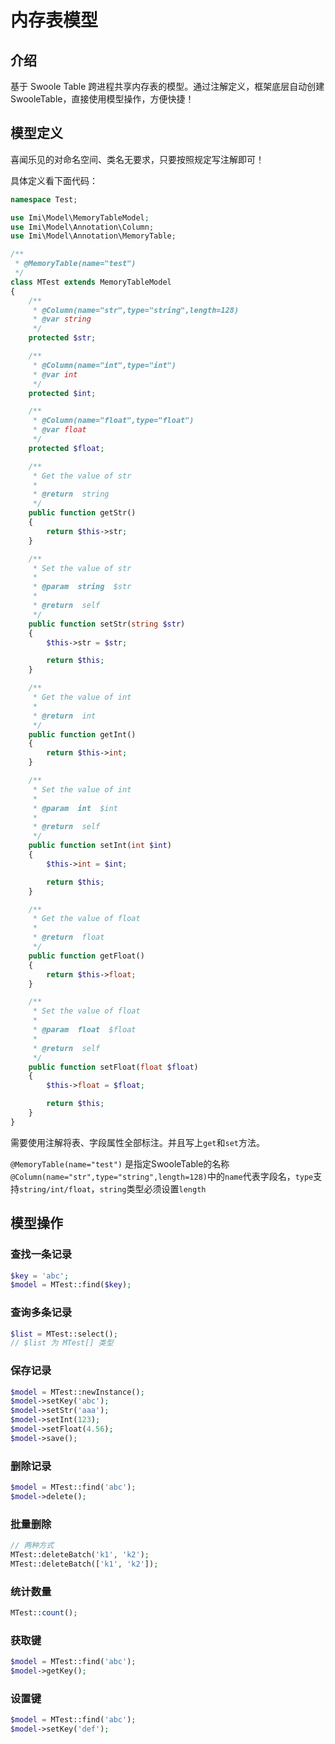 # 内存表模型

## 介绍

基于 Swoole Table 跨进程共享内存表的模型。通过注解定义，框架底层自动创建SwooleTable，直接使用模型操作，方便快捷！

## 模型定义

喜闻乐见的对命名空间、类名无要求，只要按照规定写注解即可！

具体定义看下面代码：

```php
namespace Test;

use Imi\Model\MemoryTableModel;
use Imi\Model\Annotation\Column;
use Imi\Model\Annotation\MemoryTable;

/**
 * @MemoryTable(name="test")
 */
class MTest extends MemoryTableModel
{
	/**
	 * @Column(name="str",type="string",length=128)
	 * @var string
	 */
	protected $str;

	/**
	 * @Column(name="int",type="int")
	 * @var int
	 */
	protected $int;

	/**
	 * @Column(name="float",type="float")
	 * @var float
	 */
	protected $float;

	/**
	 * Get the value of str
	 *
	 * @return  string
	 */ 
	public function getStr()
	{
		return $this->str;
	}

	/**
	 * Set the value of str
	 *
	 * @param  string  $str
	 *
	 * @return  self
	 */ 
	public function setStr(string $str)
	{
		$this->str = $str;

		return $this;
	}

	/**
	 * Get the value of int
	 *
	 * @return  int
	 */ 
	public function getInt()
	{
		return $this->int;
	}

	/**
	 * Set the value of int
	 *
	 * @param  int  $int
	 *
	 * @return  self
	 */ 
	public function setInt(int $int)
	{
		$this->int = $int;

		return $this;
	}

	/**
	 * Get the value of float
	 *
	 * @return  float
	 */ 
	public function getFloat()
	{
		return $this->float;
	}

	/**
	 * Set the value of float
	 *
	 * @param  float  $float
	 *
	 * @return  self
	 */ 
	public function setFloat(float $float)
	{
		$this->float = $float;

		return $this;
	}
}
```

需要使用注解将表、字段属性全部标注。并且写上`get`和`set`方法。

`@MemoryTable(name="test")` 是指定SwooleTable的名称
`@Column(name="str",type="string",length=128)`中的`name`代表字段名，`type`支持`string/int/float`，`string`类型必须设置`length`

## 模型操作

### 查找一条记录

```php
$key = 'abc';
$model = MTest::find($key);
```

### 查询多条记录

```php
$list = MTest::select();
// $list 为 MTest[] 类型
```

### 保存记录

```php
$model = MTest::newInstance();
$model->setKey('abc');
$model->setStr('aaa');
$model->setInt(123);
$model->setFloat(4.56);
$model->save();
```

### 删除记录

```php
$model = MTest::find('abc');
$model->delete();
```

### 批量删除

```php
// 两种方式
MTest::deleteBatch('k1', 'k2');
MTest::deleteBatch(['k1', 'k2']);
```

### 统计数量

```php
MTest::count();
```

### 获取键

```php
$model = MTest::find('abc');
$model->getKey();
```

### 设置键

```php
$model = MTest::find('abc');
$model->setKey('def');
```